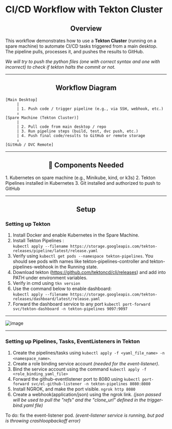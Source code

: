 # CI/CD Workflow with Tekton Cluster

<h2 align="center"> Overview </h2>

This workflow demonstrates how to use a **Tekton Cluster** (running on a spare machine) to automate CI/CD tasks triggered from a main desktop. The pipeline pulls, processes it, and pushes the results to GitHub.

_We will try to push the python files (one with correct syntax and one with incorrect) to check if tekton halts the commit or not._

---

<h2 align="center"> Workflow Diagram </h2>

```plaintext
[Main Desktop]
     |
     | 1. Push code / trigger pipeline (e.g., via SSH, webhook, etc.)
     ↓
[Spare Machine (Tekton Cluster)]
     |
     | 2. Pull code from main desktop / repo
     | 3. Run pipeline steps (build, test, dvc push, etc.)
     | 4. Push final code/results to GitHub or remote storage
     ↓
[GitHub / DVC Remote]
```
---

<h2 align="center"> 🧩 Components Needed </h2>
1. Kubernetes on spare machine (e.g., Minikube, kind, or k3s)
2. Tekton Pipelines installed in Kubernetes
3. Git installed and authorized to push to GitHub

---

<h2 align="center">Setup</h2>

### Setting up Tekton

1. Install Docker and enable Kubernetes in the Spare Machine.
2. Install Tekton Pipelines :</br>
   ``kubectl apply --filename https://storage.googleapis.com/tekton-releases/pipeline/latest/release.yaml``
3. Verify using ``kubectl get pods --namespace tekton-pipelines``.
   You should see pods with names like tekton-pipelines-controller and tekton-pipelines-webhook in the Running state.
4. Download tekton (https://github.com/tektoncd/cli/releases) and add into PATH under environment variables.
5. Verify in cmd using ``tkn version``
6. Use the command below to enable dashboard: </br>
   ``kubectl apply --filename https://storage.googleapis.com/tekton-releases/dashboard/latest/release.yaml``
7. Forward the dashboard service to any port ``kubectl port-forward svc/tekton-dashboard -n tekton-pipelines 9097:9097``

---

![image](https://github.com/user-attachments/assets/5378faa5-458d-4ffd-9fa0-8e07b62acb0f)

---

### Setting up Pipelines, Tasks, EventListeners in Tekton

1. Create the pipelines/tasks using ``kubectl apply -f <yaml_file_name> -n <namespace_name>``.
2. Create a role binding service account _(needed for the event-listener)_.
3. Bind the service account using the command ``kubectl apply -f <role_binding_yaml_file>``
4. Forward the github-eventlistener port to 8080 using ``kubectl port-forward svc/el-github-listener -n tekton-pipelines 8080:8080``
5. Install NGROK, and make the port visible. ``ngrok http 8080``
6. Create a webhook(application/json) using the ngrok link. _(json passed will be used to pull the "refs" and the "clone_url" defined in the trigger-bind.yaml file)_

To do: fix the event-listener pod. _(event-listener service is running, but pod is throwing crashloopbackoff error)_

